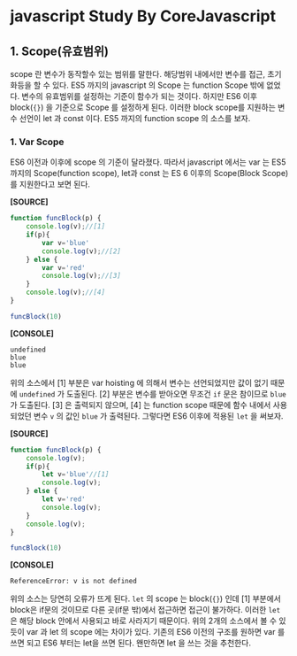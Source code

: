 # javascript Study By CoreJavascript

## 1. Scope(유효범위)
scope 란 변수가 동작할수 있는 범위를 말한다. 해당범위 내에서만 변수를 접근, 초기화등을 할 수 있다. ES5 까지의 javascript 의 Scope 는 function Scope 밖에 없었다. 변수의 유효범위를 설정하는 기준이 함수가 되는 것이다. 하지만 ES6 이후 block(`{}`) 을 기준으로 Scope 를 설정하게 된다. 이러한 block scope를 지원하는 변수 선언이 let 과 const 이다. ES5 까지의 function scope 의 소스를 보자.


### 1. Var Scope
ES6 이전과 이후에 scope 의 기준이 달라졌다. 따라서 javascript 에서는 var 는 ES5 까지의 Scope(function scope), let과 const 는 ES 6 이후의 Scope(Block Scope) 를 지원한다고 보면 된다.

**[SOURCE]**
```javascript
function funcBlock(p) {
    console.log(v);//[1]
    if(p){
        var v='blue'
        console.log(v);//[2]
    } else {
        var v='red'
        console.log(v);//[3]
    }
    console.log(v);//[4]
}

funcBlock(10)
```

**[CONSOLE]**
```
undefined
blue
blue
```

위의 소스에서 [1] 부분은 var hoisting 에 의해서 변수는 선언되었지만 값이 없기 때문에 `undefined` 가 도출된다. [2] 부분은 변수를 받아오면 무조건 `if` 문은 참이므로 `blue` 가 도출된다. [3] 은 출력되지 않으며, [4] 는 function scope 때문에 함수 내에서 사용되었던 변수 `v` 의 값인 `blue` 가 출력된다. 그렇다면 ES6 이후에 적용된 `let` 을 써보자.

**[SOURCE]**
```javascript
function funcBlock(p) {
    console.log(v);
    if(p){
        let v='blue'//[1]
        console.log(v);
    } else {
        let v='red'
        console.log(v);
    }
    console.log(v);
}

funcBlock(10)
```

**[CONSOLE]**
```
ReferenceError: v is not defined
```

위의 소스는 당연히 오류가 뜨게 된다. `let` 의 scope 는 block(`{}`) 인데 [1] 부분에서 block은 if문의 것이므로 다른 곳(if문 밖)에서 접근하면 접근이 불가하다. 이러한 `let` 은 해당 block 안에서 사용되고 바로 사라지기 때문이다. 위의 2개의 소스에서 볼 수 있듯이 var 과 let 의 scope 에는 차이가 있다. 기존의 ES6 이전의 구조를 원하면 var 를 쓰면 되고 ES6 부터는 let을 쓰면 된다. 왠만하면 let 을 쓰는 것을 추천한다.
